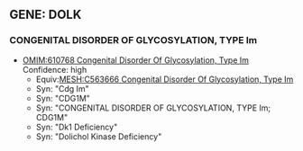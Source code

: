 
## GENE: DOLK

### CONGENITAL DISORDER OF GLYCOSYLATION, TYPE Im
 * [OMIM:610768 Congenital Disorder Of Glycosylation, Type Im](http://beta.monarchinitiative.org/disease/OMIM:610768) Confidence: high
    * Equiv:[MESH:C563666 Congenital Disorder Of Glycosylation, Type Im](http://beta.monarchinitiative.org/disease/MESH:C563666)
    * Syn: "Cdg Im"
    * Syn: "CDG1M"
    * Syn: "CONGENITAL DISORDER OF GLYCOSYLATION, TYPE Im; CDG1M"
    * Syn: "Dk1 Deficiency"
    * Syn: "Dolichol Kinase Deficiency"
